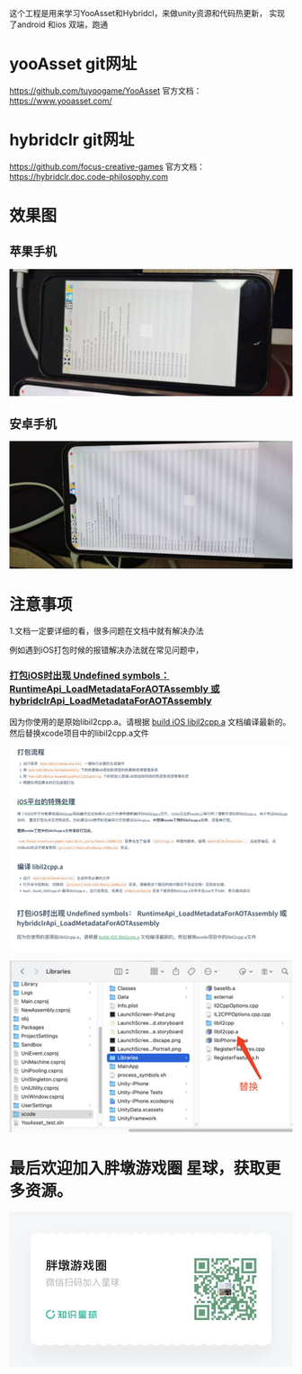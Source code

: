 这个工程是用来学习YooAsset和Hybridcl，来做unity资源和代码热更新，
实现了android 和ios 双端，跑通


# yooAsset git网址
https://github.com/tuyoogame/YooAsset
官方文档：https://www.yooasset.com/
# hybridclr git网址
https://github.com/focus-creative-games
官方文档：https://hybridclr.doc.code-philosophy.com

# 效果图
## 苹果手机
![](../文档图片存放处/862fc0a15dc17136f226dc2ce126605.jpg)

## 安卓手机
![](../文档图片存放处/de39b9a60d1b7a6797b4c26f98510e0.jpg)

# 注意事项
1.文档一定要详细的看，很多问题在文档中就有解决办法

例如遇到iOS打包时候的报错解决办法就在常见问题中，
### [打包iOS时出现 Undefined symbols： RuntimeApi_LoadMetadataForAOTAssembly 或 hybridclrApi_LoadMetadataForAOTAssembly](https://hybridclr.doc.code-philosophy.com/#/help/commonerrors?id=%e6%89%93%e5%8c%85ios%e6%97%b6%e5%87%ba%e7%8e%b0-undefined-symbols%ef%bc%9a-runtimeapi_loadmetadataforaotassembly-%e6%88%96-hybridclrapi_loadmetadataforaotassembly)

因为你使用的是原始libil2cpp.a。请根据 [build iOS libil2cpp.a](https://hybridclr.doc.code-philosophy.com/#/basic/buildpipeline) 文档编译最新的。然后替换xcode项目中的libil2cpp.a文件

![](../文档图片存放处/38af996cc0985be65c4a964fba002d6.png)
![](../文档图片存放处/cdce1307b75fc3bf87eb0bbb72116d2.png)

![](../文档图片存放处/bf0a2ed3e9a8d31b654532664776d03.png)


# 最后欢迎加入胖墩游戏圈 星球，获取更多资源。


![](../Readme图片/胖墩星球号.jpeg)